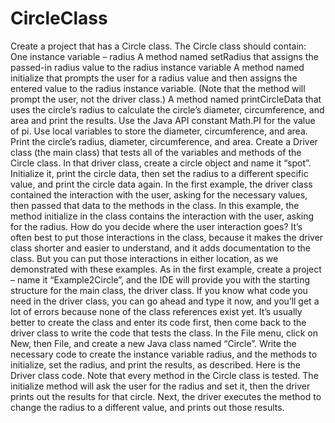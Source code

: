 # CircleClass
Create a project that has a Circle class. The Circle class should contain:      One instance variable – radius     A method named setRadius that assigns the passed-in radius value to the radius instance variable     A method named initialize that prompts the user for a radius value and then assigns the entered value to the radius instance variable. (Note that the method will prompt the user, not the driver class.)     A method named printCircleData that uses the circle’s radius to calculate the circle’s diameter, circumference, and area and print the results. Use the Java API constant Math.PI for the value of pi. Use local variables to store the diameter, circumference, and area. Print the circle’s radius, diameter, circumference, and area.  Create a Driver class (the main class) that tests all of the variables and methods of the Circle class. In that driver class, create a circle object and name it “spot”. Initialize it, print the circle data, then set the radius to a different specific value, and print the circle data again.  In the first example, the driver class contained the interaction with the user, asking for the necessary values, then passed that data to the methods in the class. In this example, the method initialize in the class contains the interaction with the user, asking for the radius. How do you decide where the user interaction goes? It’s often best to put those interactions in the class, because it makes the driver class shorter and easier to understand, and it adds documentation to the class. But you can put those interactions in either location, as we demonstrated with these examples.  As in the first example, create a project – name it “Example2Circle”, and the IDE will provide you with the starting structure for the main class, the driver class. If you know what code you need in the driver class, you can go ahead and type it now, and you’ll get a lot of errors because none of the class references exist yet. It’s usually better to create the class and enter its code first, then come back to the driver class to write the code that tests the class.  In the File menu, click on New, then File, and create a new Java class named “Circle”. Write the necessary code to create the instance variable radius, and the methods to initialize, set the radius, and print the results, as described.  Here is the Driver class code. Note that every method in the Circle class is tested. The initialize method will ask the user for the radius and set it, then the driver prints out the results for that circle. Next, the driver executes the method to change the radius to a different value, and prints out those results.
